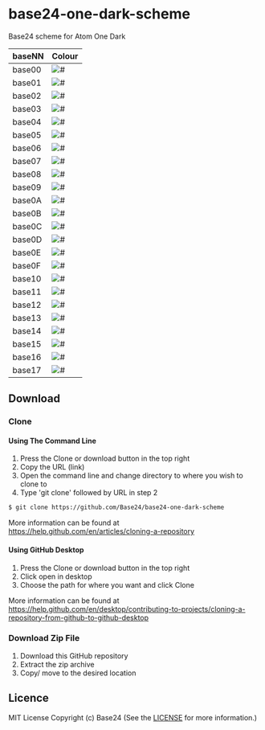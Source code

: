# base24-one-dark-scheme

Base24 scheme for Atom One Dark

|baseNN|Colour|
|---|---|
|base00|![#](https://placehold.it/25/282c34/000000?text=+)
|base01|![#](https://placehold.it/25/3f4451/000000?text=+)
|base02|![#](https://placehold.it/25/4f5666/000000?text=+)
|base03|![#](https://placehold.it/25/545862/000000?text=+)
|base04|![#](https://placehold.it/25/9196a1/000000?text=+)
|base05|![#](https://placehold.it/25/abb2bf/000000?text=+)
|base06|![#](https://placehold.it/25/e6e6e6/000000?text=+)
|base07|![#](https://placehold.it/25/ffffff/000000?text=+)
|base08|![#](https://placehold.it/25/e05561/000000?text=+)
|base09|![#](https://placehold.it/25/d18f52/000000?text=+)
|base0A|![#](https://placehold.it/25/e6b965/000000?text=+)
|base0B|![#](https://placehold.it/25/8cc265/000000?text=+)
|base0C|![#](https://placehold.it/25/42b3c2/000000?text=+)
|base0D|![#](https://placehold.it/25/4aa5f0/000000?text=+)
|base0E|![#](https://placehold.it/25/c162de/000000?text=+)
|base0F|![#](https://placehold.it/25/bf4034/000000?text=+)
|base10|![#](https://placehold.it/25/21252b/000000?text=+)
|base11|![#](https://placehold.it/25/181a1f/000000?text=+)
|base12|![#](https://placehold.it/25/ff616e/000000?text=+)
|base13|![#](https://placehold.it/25/f0a45d/000000?text=+)
|base14|![#](https://placehold.it/25/a5e075/000000?text=+)
|base15|![#](https://placehold.it/25/4cd1e0/000000?text=+)
|base16|![#](https://placehold.it/25/4dc4ff/000000?text=+)
|base17|![#](https://placehold.it/25/de73ff/000000?text=+)

## Download
### Clone
#### Using The Command Line
1. Press the Clone or download button in the top right
2. Copy the URL (link)
3. Open the command line and change directory to where you wish to
clone to
4. Type 'git clone' followed by URL in step 2
```bash
$ git clone https://github.com/Base24/base24-one-dark-scheme
```

More information can be found at
<https://help.github.com/en/articles/cloning-a-repository>

#### Using GitHub Desktop
1. Press the Clone or download button in the top right
2. Click open in desktop
3. Choose the path for where you want and click Clone

More information can be found at
<https://help.github.com/en/desktop/contributing-to-projects/cloning-a-repository-from-github-to-github-desktop>

### Download Zip File

1. Download this GitHub repository
2. Extract the zip archive
3. Copy/ move to the desired location


## Licence
MIT License
Copyright (c) Base24
(See the [LICENSE](/LICENSE.md) for more information.)
